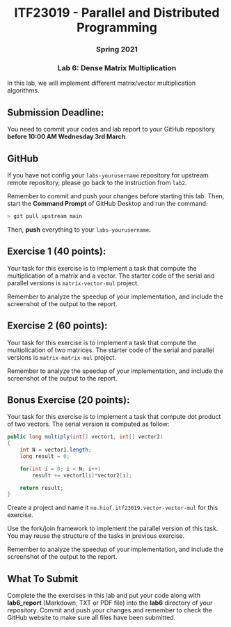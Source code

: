 <h1 align="center"> ITF23019 - Parallel and Distributed Programming </h1>
<h3 align="center"> Spring 2021 </h2>
<h3 align="center"> Lab 6: Dense Matrix Multiplication </h2>



In this lab, we will implement different matrix/vector multiplication algorithms.

## Submission Deadline:

You need to commit your codes and lab report to your GitHub repository **before 10:00 AM Wednesday 3rd March**.

## GitHub

If you have not config your `labs-yourusername` repository for upstream remote repository, please go back to the instruction from `lab2`.

Remember to commit and push your changes before starting this lab. Then, start the **Command Prompt** of GitHub Desktop and run the command:

```bash
> git pull upstream main
```

Then, **push** everything to your `labs-yourusername`.

## Exercise 1 (40 points):

Your task for this exercise is to implement a task that compute the multiplication of a matrix and a vector. The starter code of the serial and parallel versions is `matrix-vector-mul` project.

Remember to analyze the speedup of your implementation, and include the screenshot of the output to the report. 

## Exercise 2 (60 points):

Your task for this exercise is to implement a task that compute the multiplication of two matrices. The starter code of the serial and parallel versions is `matrix-matrix-mul` project.

Remember to analyze the speedup of your implementation, and include the screenshot of the output to the report. 

## Bonus Exercise (20 points):

Your task for this exercise is to implement a task that compute dot product of two vectors.  The serial version is computed as follow:

```java
public long multiply(int[] vector1, int[] vector2)
{
    int N = vector1.length;
    long result = 0;

    for(int i = 0; i < N; i++)
        result += vector1[i]*vector2[i];

    return result;
}
```

Create a project and name it `no.hiof.itf23019.vector-vector-mul` for this exercise.

Use the fork/join framework to implement the parallel version of this task. You may reuse the structure of the tasks in previous exercise. 

Remember to analyze the speedup of your implementation, and include the screenshot of the output to the report. 

## What To Submit

Complete the the exercises in this lab and put your code along with **lab6_report** (Markdown, TXT or PDF file) into the **lab6** directory of your repository. Commit and push your changes and remember to check the GitHub website to make sure all files have been submitted. 